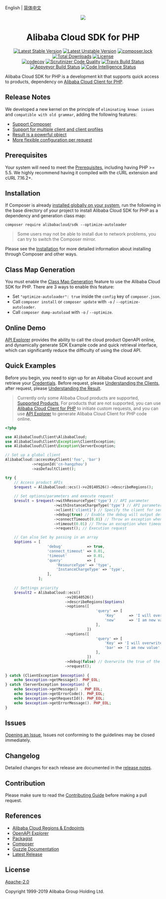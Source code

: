 English | [简体中文](./README-CN.md)


<p align="center">
<a href=" https://www.alibabacloud.com"><img src="https://aliyunsdk-pages.alicdn.com/icons/AlibabaCloud.svg"></a>
</p>

<h1 align="center">Alibaba Cloud SDK for PHP</h1>

<p align="center">
<a href="https://packagist.org/packages/alibabacloud/sdk"><img src="https://poser.pugx.org/alibabacloud/sdk/v/stable" alt="Latest Stable Version"></a>
<a href="https://packagist.org/packages/alibabacloud/sdk"><img src="https://poser.pugx.org/alibabacloud/sdk/v/unstable" alt="Latest Unstable Version"></a>
<a href="https://packagist.org/packages/alibabacloud/sdk"><img src="https://poser.pugx.org/alibabacloud/sdk/composerlock" alt="composer.lock"></a>
<a href="https://packagist.org/packages/alibabacloud/sdk"><img src="https://poser.pugx.org/alibabacloud/sdk/downloads" alt="Total Downloads"></a>
<a href="https://packagist.org/packages/alibabacloud/sdk"><img src="https://poser.pugx.org/alibabacloud/sdk/license" alt="License"></a>
<br/>
<a href="https://codecov.io/gh/aliyun/openapi-sdk-php"><img src="https://codecov.io/gh/aliyun/openapi-sdk-php/branch/master/graph/badge.svg" alt="codecov"></a>
<a href="https://scrutinizer-ci.com/g/aliyun/openapi-sdk-php"><img src="https://scrutinizer-ci.com/g/aliyun/openapi-sdk-php/badges/quality-score.png" alt="Scrutinizer Code Quality"></a>
<a href="https://travis-ci.org/aliyun/openapi-sdk-php"><img src="https://travis-ci.org/aliyun/openapi-sdk-php.svg?branch=master" alt="Travis Build Status"></a>
<a href="https://ci.appveyor.com/project/aliyun/openapi-sdk-php"><img src="https://ci.appveyor.com/api/projects/status/mddt341e3hpju1nw/branch/master?svg=true" alt="Appveyor Build Status"></a>
<a href="https://scrutinizer-ci.com/code-intelligence"><img src="https://scrutinizer-ci.com/g/aliyun/openapi-sdk-php/badges/code-intelligence.svg" alt="Code Intelligence Status"></a>
</p>


Alibaba Cloud SDK for PHP is a development kit that supports quick access to products, dependency on [Alibaba Cloud Client for PHP][client].


## Release Notes
We developed a new kernel on the principle of `eliminating known issues` and `compatible with old grammar`, adding the following features:
- [Support Composer][packagist]
- [Support for multiple client and client profiles][clients]
- [Result is a powerful object][result]
- [More flexible configuration per request][request]


## Prerequisites
Your system will need to meet the [Prerequisites](docs/0-Prerequisites-EN.md), including having PHP >= 5.5. We highly recommend having it compiled with the cURL extension and cURL 7.16.2+.


## Installation
If Composer is already [installed globally on your system](https://getcomposer.org/doc/00-intro.md#globally), run the following in the base directory of your project to install Alibaba Cloud SDK for PHP as a dependency and generation class map:
```
composer require alibabacloud/sdk --optimize-autoloader
```
> Some users may not be able to install due to network problems, you can try to switch the Composer mirror.

Please see the [Installation](docs/1-Installation-EN.md) for more detailed information about installing through Composer and other ways.


## Class Map Generation
You must enable the [Class Map Generation][class-map-generation] feature to use the Alibaba Cloud SDK for PHP. There are 3 ways to enable this feature:

- Set `"optimize-autoloader": true` inside the `config` key of `composer.json`.
- Call `composer install` or `composer update` with `-o` / `--optimize-autoloader`.
- Call `composer dump-autoload` with `-o` / `--optimize`.


## Online Demo
[API Explorer](https://api.aliyun.com) provides the ability to call the cloud product OpenAPI online, and dynamically generate SDK Example code and quick retrieval interface, which can significantly reduce the difficulty of using the cloud API.


## Quick Examples
Before you begin, you need to sign up for an Alibaba Cloud account and retrieve your [Credentials](https://usercenter.console.aliyun.com/#/manage/ak). Before request, please [Understanding the Clients][clients], after request, please [Understanding the Result][result].

> Currently only some Alibaba Cloud products are supported, [Supported Products](SUPPORTED.md), For products that are not supported, you can use [Alibaba Cloud Client for PHP][request] to initiate custom requests, and you can use [API Explorer](https://api.aliyun.com) to generate Alibaba Cloud Client for PHP code online.

```php
<?php

use AlibabaCloud\Client\AlibabaCloud;
use AlibabaCloud\Client\Exception\ClientException;
use AlibabaCloud\Client\Exception\ServerException;

// Set up a global client
AlibabaCloud::accessKeyClient('foo', 'bar')
            ->regionId('cn-hangzhou')
            ->asDefaultClient();

try {
    // Access product APIs
    $request = AlibabaCloud::ecs()->v20140526()->describeRegions();
    
    // Set options/parameters and execute request
    $result = $request->withResourceType('type') // API parameter
                      ->withInstanceChargeType('type') // API parameter
                      ->client('client1') // Specify the client for send
                      ->debug(true) // Enable the debug will output detailed information
                      ->connectTimeout(0.01) // Throw an exception when Connection timeout 
                      ->timeout(0.01) // Throw an exception when timeout 
                      ->request(); // Execution request

    // Can also Set by passing in an array
    $options = [
                   'debug'           => true,
                   'connect_timeout' => 0.01,
                   'timeout'         => 0.01,
                   'query'           => [
                       'ResourceType' => 'type',
                       'InstanceChargeType' => 'type',
                   ],
               ];
    
    // Settings priority
    $result2 = AlibabaCloud::ecs()
                           ->v20140526()
                           ->describeRegions($options)
                           ->options([
                                         'query' => [
                                             'Key'      => 'I will overwrite this value in constructor',
                                             'new'      => 'I am new value',
                                         ],
                                     ])
                           ->options([
                                         'query' => [
                                             'Key' => 'I will overwrite the previous value',
                                             'bar' => 'I am new value',
                                         ],
                                     ])
                           ->debug(false) // Overwrite the true of the former
                           ->request();
    
} catch (ClientException $exception) {
    echo $exception->getMessage(). PHP_EOL;
} catch (ServerException $exception) {
    echo $exception->getMessage() . PHP_EOL;
    echo $exception->getErrorCode(). PHP_EOL;
    echo $exception->getRequestId(). PHP_EOL;
    echo $exception->getErrorMessage(). PHP_EOL;
}
```


## Issues
[Opening an Issue](https://github.com/aliyun/openapi-sdk-php/issues/new/choose), Issues not conforming to the guidelines may be closed immediately.


## Changelog
Detailed changes for each release are documented in the [release notes](CHANGELOG.md).


## Contribution
Please make sure to read the [Contributing Guide](CONTRIBUTING.md) before making a pull request.


## References
* [Alibaba Cloud Regions & Endpoints][endpoints]
* [OpenAPI Explorer][open-api]
* [Packagist][packagist]
* [Composer][composer]
* [Guzzle Documentation][guzzle-docs]
* [Latest Release][latest-release]


## License
[Apache-2.0](LICENSE.md)

Copyright 1999-2019 Alibaba Group Holding Ltd.


[open-api]: https://api.alibabacloud.com
[latest-release]: https://github.com/aliyun/openapi-sdk-php
[guzzle-docs]: http://docs.guzzlephp.org/en/stable/request-options.html
[composer]: http://getcomposer.org
[packagist]: https://packagist.org/packages/alibabacloud/sdk
[client]: https://github.com/aliyun/openapi-sdk-php-client#alibaba-cloud-client-for-php
[clients]: https://github.com/aliyun/openapi-sdk-php-client/blob/master/docs/2-Client-EN.md
[request]: https://github.com/aliyun/openapi-sdk-php-client/blob/master/docs/3-Request-EN.md
[result]: https://github.com/aliyun/openapi-sdk-php-client/blob/master/docs/4-Result-EN.md
[ak]: https://usercenter.console.aliyun.com/?spm=5176.doc52740.2.3.QKZk8w#/manage/ak
[home]: https://home.console.aliyun.com/?spm=5176.doc52740.2.4.QKZk8w
[cURL]: http://php.net/manual/en/book.curl.php
[OPCache]: http://php.net/manual/en/book.opcache.php
[xdebug]: http://xdebug.org
[OpenSSL]: http://php.net/manual/en/book.openssl.php
[aliyun]: https://www.aliyun.com
[alibabacloud]: https://www.alibabacloud.com
[endpoints]: https://developer.aliyun.com/endpoints
[class-map-generation]:https://getcomposer.org/doc/articles/autoloader-optimization.md#optimization-level-1-class-map-generation
